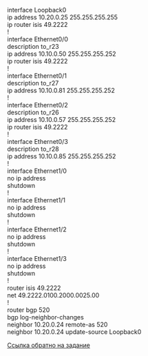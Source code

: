 interface Loopback0   
 ip address 10.20.0.25 255.255.255.255   
 ip router isis 49.2222   
!   
interface Ethernet0/0   
 description to_r23   
 ip address 10.10.0.50 255.255.255.252   
 ip router isis 49.2222   
!   
interface Ethernet0/1   
 description to_r27   
 ip address 10.10.0.81 255.255.255.252   
!   
interface Ethernet0/2   
 description to_r26   
 ip address 10.10.0.57 255.255.255.252   
 ip router isis 49.2222   
!   
interface Ethernet0/3   
 description to_r28   
 ip address 10.10.0.85 255.255.255.252   
!   
interface Ethernet1/0   
 no ip address   
 shutdown   
!   
interface Ethernet1/1   
 no ip address   
 shutdown   
!   
interface Ethernet1/2   
 no ip address   
 shutdown   
!            
interface Ethernet1/3   
 no ip address   
 shutdown   
!   
router isis 49.2222   
 net 49.2222.0100.2000.0025.00   
!   
router bgp 520   
 bgp log-neighbor-changes   
 neighbor 10.20.0.24 remote-as 520   
 neighbor 10.20.0.24 update-source Loopback0   

[Ссылка обратно на задание](/labs/lab09/ibgp_triada/README.md#)   